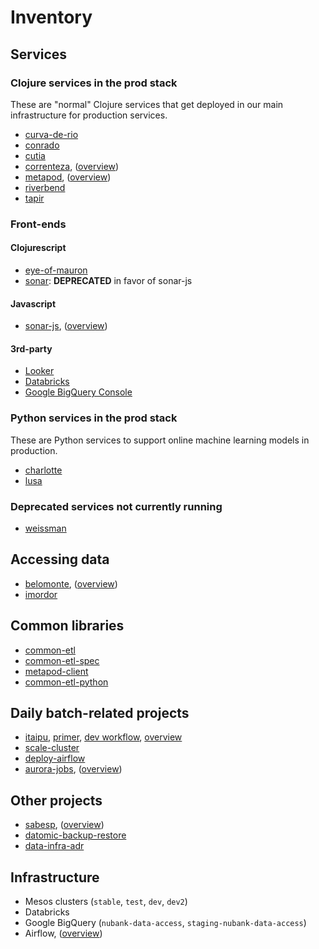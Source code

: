# Inventory

## Services

### Clojure services in the prod stack

These are "normal" Clojure services that get deployed in our main infrastructure for production services.
- [curva-de-rio](https://github.com/nubank/curva-de-rio)
- [conrado](https://github.com/nubank/conrado)
- [cutia](https://github.com/nubank/cutia)
- [correnteza](https://github.com/nubank/correnteza), ([overview](/primer.md#correnteza-overview))
- [metapod](https://github.com/nubank/metapod), ([overview](/primer.md#metapod-overview))
- [riverbend](https://github.com/nubank/riverbend)
- [tapir](https://github.com/nubank/tapir)

### Front-ends
#### Clojurescript
- [eye-of-mauron](https://github.com/nubank/eye-of-mauron)
- [sonar](https://github.com/nubank/sonar): **DEPRECATED** in favor of sonar-js
#### Javascript
- [sonar-js](https://github.com/nubank/sonar-js), ([overview](/primer.md#sonar-overview))
#### 3rd-party
- [Looker](https://nubank.looker.com/)
- [Databricks](https://nubank.cloud.databricks.com/login.html)
- [Google BigQuery Console](https://console.cloud.google.com/bigquery?project=nubank-data-access)

### Python services in the prod stack

These are Python services to support online machine learning models in production.
- [charlotte](https://github.com/nubank/charlotte)
- [lusa](https://github.com/nubank/lusa)

### Deprecated services not currently running
- [weissman](https://github.com/nubank/weissman)

## Accessing data

- [belomonte](https://github.com/nubank/belomonte), ([overview](/primer.md#belo-monte))
- [imordor](https://github.com/nubank/imordor)

## Common libraries

- [common-etl](https://github.com/nubank/common-etl)
- [common-etl-spec](https://github.com/nubank/common-etl-spec)
- [metapod-client](https://github.com/nubank/metapod-client)
- [common-etl-python](https://github.com/nubank/common-etl-python)

## Daily batch-related projects

- [itaipu](https://github.com/nubank/itaipu), [primer](/itaipu/primer.md), [dev workflow](/itaipu/workflow.md), [overview](/primer.md#itaipu-overview)
- [scale-cluster](https://github.com/nubank/scale-cluster)
- [deploy-airflow](https://github.com/nubank/deploy-airflow)
- [aurora-jobs](https://github.com/nubank/aurora-jobs), ([overview](/primer.md#aurora-overview))

## Other projects

- [sabesp](https://github.com/nubank/sabesp), ([overview](/primer.md#sabesp-overview))
- [datomic-backup-restore](https://github.com/nubank/datomic-backup-restore)
- [data-infra-adr](https://github.com/nubank/data-infra-adr)

## Infrastructure

- Mesos clusters (`stable`, `test`, `dev`, `dev2`)
- Databricks
- Google BigQuery (`nubank-data-access`, `staging-nubank-data-access`)
- Airflow, ([overview](/primer.md#airflow-overview))

